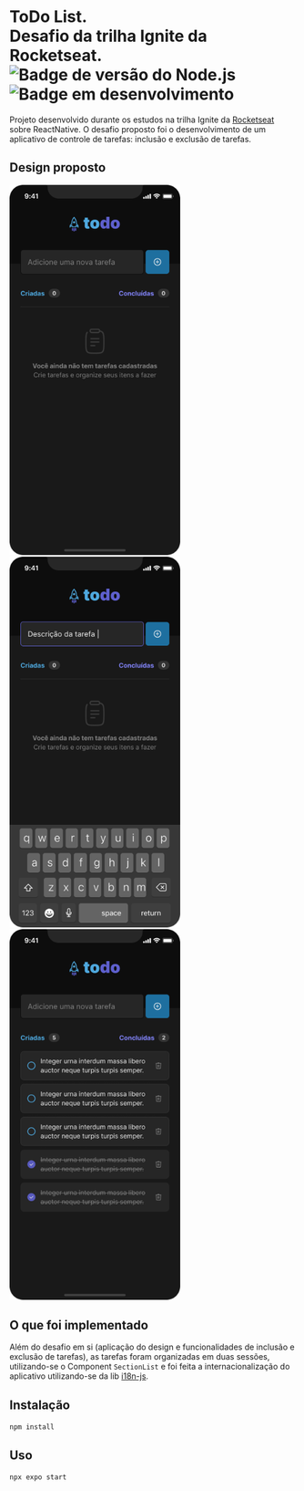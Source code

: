# ToDo List.<br>Desafio da trilha Ignite da Rocketseat.<br>![Badge de versão do Node.js](https://img.shields.io/badge/node.js-v18.14.2-orange) ![Badge em desenvolvimento](https://img.shields.io/badge/status-em%20desenvolvimento-green)
Projeto desenvolvido durante os estudos na trilha Ignite da [Rocketseat](http://rocketseat.com.br) sobre ReactNative. O desafio proposto foi o desenvolvimento de um aplicativo de controle de tarefas: inclusão e exclusão de tarefas.
## Design proposto
<img src="https://github.com/lalsilva/desafio-rocketseat-todolist/blob/main/docs/design/empty.png" width="300"> <img src="https://github.com/lalsilva/desafio-rocketseat-todolist/blob/main/docs/design/description.png" width="300"> <img src="https://github.com/lalsilva/desafio-rocketseat-todolist/blob/main/docs/design/list.png" width="300">

## O que foi implementado
Além do desafio em si (aplicação do design e funcionalidades de inclusão e exclusão de tarefas), as tarefas foram organizadas em duas sessões, utilizando-se o Component `SectionList` e foi feita a internacionalização do aplicativo utilizando-se da lib [i18n-js](https://www.npmjs.com/package/i18n-js).

## Instalação
```
npm install
```

## Uso
```
npx expo start
```
